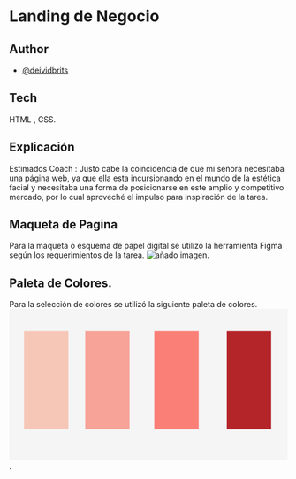 
# Landing de Negocio



## Author

- [@deividbrits](https://www.github.com/deividbrits)


## Tech 

HTML , CSS. 


## Explicación
Estimados Coach : 
Justo cabe la coincidencia de que mi señora necesitaba una página web, ya que ella esta incursionando en el mundo de la estética facial y necesitaba una forma de posicionarse en este amplio y competitivo mercado, por lo cual aproveché el impulso para inspiración de la tarea. 
## Maqueta de Pagina 
Para la maqueta o esquema de papel digital se utilizó la herramienta Figma según los requerimientos de la tarea. 
![añado imagen](https://github.com/deividbrits/terceraEntrega/blob/master/Imgs/Landing%20Negocio%20_3ra%20entrega.png). 

## Paleta de Colores. 
Para la selección de colores se utilizó la siguiente paleta de colores. 
![añado Paleta de colores](https://github.com/deividbrits/terceraEntrega/blob/master/Imgs/paleta%20de%20colores.png).
